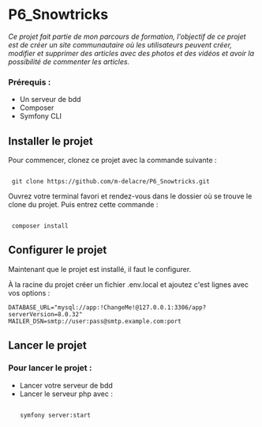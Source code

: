 # P6_Snowtricks

*Ce projet fait partie de mon parcours de formation, l'objectif de ce projet est de créer un site communautaire où les utilisateurs peuvent créer, modifier et supprimer des articles avec des photos et des vidéos et avoir la possibilité de commenter les articles.* 

### Prérequis :

* Un serveur de bdd
* Composer
* Symfony CLI

  
## Installer le projet

Pour commencer, clonez ce projet avec la commande suivante :

```

 git clone https://github.com/m-delacre/P6_Snowtricks.git

```

Ouvrez votre terminal favori et rendez-vous dans le dossier où se trouve le clone du projet. Puis entrez cette commande : 

```

 composer install

```

## Configurer le projet

Maintenant que le projet est installé, il faut le configurer.

À la racine du projet créer un fichier .env.local et ajoutez c'est lignes avec vos options :

```env
DATABASE_URL="mysql://app:!ChangeMe!@127.0.0.1:3306/app?serverVersion=8.0.32"
MAILER_DSN=smtp://user:pass@smtp.example.com:port
```

## Lancer le projet

### Pour lancer le projet :

* Lancer votre serveur de bdd
* Lancer le serveur php avec :
  ```
  
  symfony server:start
  
  ```
